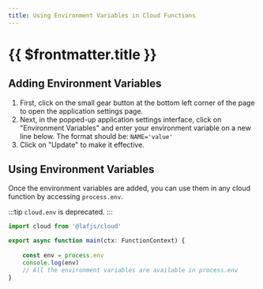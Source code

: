 ```yaml
---
title: Using Environment Variables in Cloud Functions
---
```


# {{ $frontmatter.title }}

## Adding Environment Variables

1. First, click on the small gear button at the bottom left corner of the page to open the application settings page.
2. Next, in the popped-up application settings interface, click on "Environment Variables" and enter your environment variable on a new line below. The format should be: `NAME='value'`
3. Click on "Update" to make it effective.

## Using Environment Variables

Once the environment variables are added, you can use them in any cloud function by accessing `process.env`.

:::tip
`cloud.env` is deprecated.
:::

```typescript
import cloud from '@lafjs/cloud'

export async function main(ctx: FunctionContext) {
  
    const env = process.env
    console.log(env)
    // All the environment variables are available in process.env
}
```